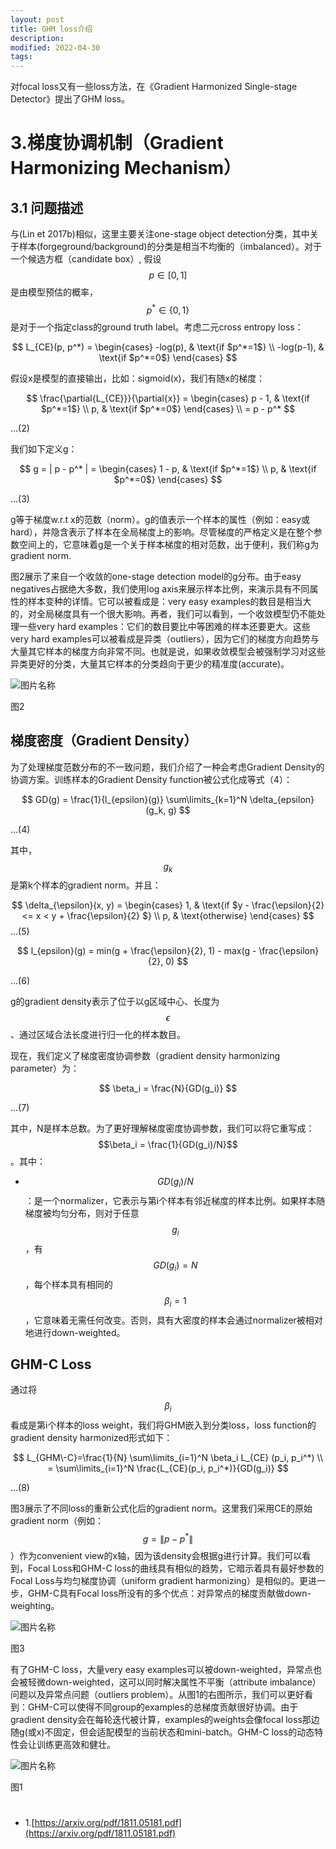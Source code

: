 ```yaml
---
layout: post
title: GHM loss介绍
description: 
modified: 2022-04-30
tags: 
---
```


对focal loss又有一些loss方法，在《Gradient Harmonized Single-stage Detector》提出了GHM loss。

# 3.梯度协调机制（Gradient Harmonizing Mechanism）

## 3.1 问题描述

与(Lin et 2017b)相似，这里主要关注one-stage object detection分类，其中关于样本(forgeground/background)的分类是相当不均衡的（imbalanced）。对于一个候选方框（candidate box）, 假设$$p \in [0, 1]$$是由模型预估的概率，$$p^* \in \lbrace 0, 1 \rbrace$$是对于一个指定class的ground truth label。考虑二元cross entropy loss：

$$
L_{CE}(p, p^*) = \begin{cases}
-log(p),  & \text{if $p^*=1$} \\
-log(p-1), & \text{if $p^*=0$}
\end{cases}
$$

假设x是模型的直接输出，比如：sigmoid(x)，我们有随x的梯度：

$$
\frac{\partial{L_{CE}}}{\partial{x}} = \begin{cases}
p - 1,  & \text{if $p^*=1$} \\
p, & \text{if $p^*=0$}
\end{cases} \\
= p - p^*
$$

...(2)

我们如下定义g：

$$
g = | p - p^* | = \begin{cases}
1 - p,  & \text{if $p^*=1$} \\
p, & \text{if $p^*=0$}
\end{cases}
$$

...(3)

g等于梯度w.r.t x的范数（norm）。g的值表示一个样本的属性（例如：easy或hard），并隐含表示了样本在全局梯度上的影响。尽管梯度的严格定义是在整个参数空间上的，它意味着g是一个关于样本梯度的相对范数，出于便利，我们称g为gradient norm.

图2展示了来自一个收敛的one-stage detection model的g分布。由于easy negatives占据绝大多数，我们使用log axis来展示样本比例，来演示具有不同属性的样本变种的详情。它可以被看成是：very easy examples的数目是相当大的，对全局梯度具有一个很大影响。再者，我们可以看到，一个收敛模型仍不能处理一些very hard examples：它们的数目要比中等困难的样本还要更大。这些very hard examples可以被看成是异类（outliers），因为它们的梯度方向趋势与大量其它样本的梯度方向非常不同。也就是说，如果收敛模型会被强制学习对这些异类更好的分类，大量其它样本的分类趋向于更少的精准度(accurate)。

<img alt="图片名称" src="https://picabstract-preview-ftn.weiyun.com/ftn_pic_abs_v3/58c4798737a93887fbbf9fb3c2f161b35c65637101d5e59c5f5113bd1208c66602e07bb85fb6b6a0b5d4ecdd72c99953?pictype=scale&amp;from=30113&amp;version=3.3.3.3&amp;fname=2.jpg&amp;size=750">

图2

## 梯度密度（Gradient Density）

为了处理梯度范数分布的不一致问题，我们介绍了一种会考虑Gradient Density的协调方案。训练样本的Gradient Density function被公式化成等式（4）：

$$
GD(g) = \frac{1}{l_{epsilon}(g)} \sum\limits_{k=1}^N \delta_{epsilon} (g_k, g)
$$

...(4)

其中，$$g_k$$是第k个样本的gradient norm。并且：

$$
\delta_{\epsilon}(x, y) =  \begin{cases}
1,  & \text{if $y - \frac{\epsilon}{2} <= x < y + \frac{\epsilon}{2} $} \\
p, & \text{otherwise}
\end{cases}
$$
...(5)

$$
l_{epsilon}(g) = min(g + \frac{\epsilon}{2}, 1) - max(g - \frac{\epsilon}{2}, 0)
$$

...(6)

g的gradient density表示了位于以g区域中心、长度为$$\epsilon$$、通过区域合法长度进行归一化的样本数目。

现在，我们定义了梯度密度协调参数（gradient density harmonizing parameter）为：

$$
\beta_i = \frac{N}{GD(g_i)}
$$

...(7)

其中，N是样本总数。为了更好理解梯度密度协调参数，我们可以将它重写成：$$\beta_i = \frac{1}{GD(g_i)/N}$$。其中：

- $${GD(g_i)/N}$$：是一个normalizer，它表示与第i个样本有邻近梯度的样本比例。如果样本随梯度被均匀分布，则对于任意$$g_i$$，有$$GD(g_i) = N$$，每个样本具有相同的$$\beta_i = 1$$，它意味着无需任何改变。否则，具有大密度的样本会通过normalizer被相对地进行down-weighted。

## GHM-C Loss

通过将$$\beta_i$$看成是第i个样本的loss weight，我们将GHM嵌入到分类loss，loss function的gradient density harmonized形式如下：

$$
L_{GHM\-C}=\frac{1}{N} \sum\limits_{i=1}^N \beta_i L_{CE} (p_i, p_i^*) \\
= \sum\limits_{i=1}^N \frac{L_{CE}(p_i, p_i^*)}{GD(g_i)}
$$

...(8)

图3展示了不同loss的重新公式化后的gradient norm。这里我们采用CE的原始gradient norm（例如：$$g = \| p - p^* \|$$）作为convenient view的x轴，因为该density会根据g进行计算。我们可以看到，Focal Loss和GHM-C loss的曲线具有相似的趋势，它暗示着具有最好参数的Focal Loss与均匀梯度协调（uniform gradient harmonizing）是相似的。更进一步，GHM-C具有Focal loss所没有的多个优点：对异常点的梯度贡献做down-weighting。

<img alt="图片名称" src="https://picabstract-preview-ftn.weiyun.com/ftn_pic_abs_v3/14ac31d494409bbb0058bd79d155c842b80c81950dc464eb42e828544b3cbacb52f36815a15ea618f9391b117fb37ad5?pictype=scale&amp;from=30113&amp;version=3.3.3.3&amp;fname=3.jpg&amp;size=750">

图3

有了GHM-C loss，大量very easy examples可以被down-weighted，异常点也会被轻微down-weighted，这可以同时解决属性不平衡（attribute imbalance）问题以及异常点问题（outliers problem）。从图1的右图所示，我们可以更好看到：GHM-C可以使得不同group的examples的总梯度贡献很好协调。由于gradient density会在每轮迭代被计算，examples的weights会像focal loss那边随g(或x)不固定，但会适配模型的当前状态和mini-batch。GHM-C loss的动态特性会让训练更高效和健壮。

<img alt="图片名称" src="https://picabstract-preview-ftn.weiyun.com/ftn_pic_abs_v3/6776372cf580b52232be70a3e60253a7b2080092c5daa0e99f8b43d7c0bdb68d4c2e5996d3eaf68ac4e3a5bf7001e610?pictype=scale&amp;from=30113&amp;version=3.3.3.3&amp;fname=1.jpg&amp;size=750">

图1

# 

- 1.[https://arxiv.org/pdf/1811.05181.pdf](https://arxiv.org/pdf/1811.05181.pdf)